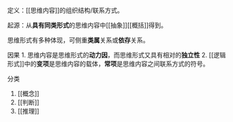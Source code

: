 定义：[[思维内容]]的组织结构/联系方式。

起源：从**具有同类形式**的思维内容中[[抽象]][[概括]]得到。

思维形式有多种体现，可侧重**类属**关系或**依存**关系。

因果
	1. 思维内容是思维形式的**动力因**，而思维形式又具有相对的**独立性**
	2. [[逻辑形式]]中的**变项**是思维内容的载体，**常项**是思维内容之间联系方式的符号。

分类
1. [[概念]] 
2. [[判断]] 
3. [[推理]] 
